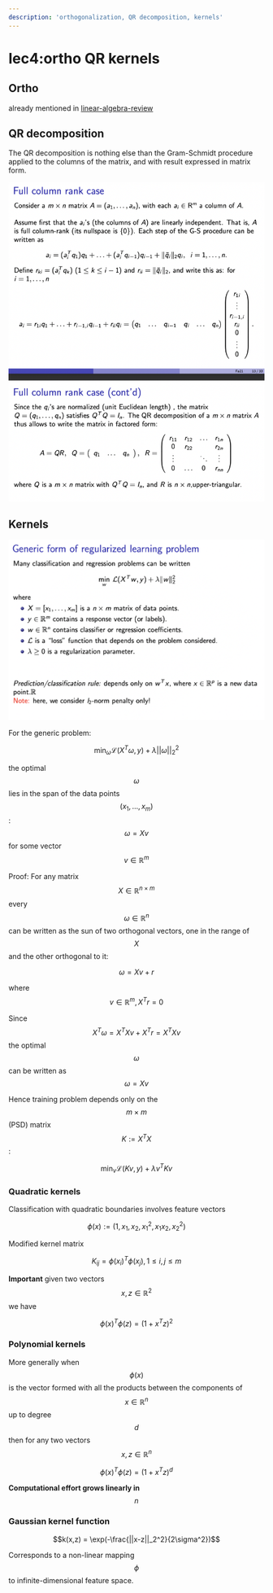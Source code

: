```yaml
---
description: 'orthogonalization, QR decomposition, kernels'
---
```


# lec4:ortho QR kernels

## Ortho

already mentioned in [linear-algebra-review](linear-algebra-review.md#5-orthogonalization-the-gram-schmidt-procedure)

## QR decomposition

The QR decomposition is nothing else than the Gram-Schmidt procedure applied to the columns of the matrix, and with result expressed in matrix form.

![fig1](../.gitbook/assets/eecs127lec4fig1.png)

## Kernels

![fig2](../.gitbook/assets/eecs127lec4fig2.png)

For the generic problem:

$$\min_{\omega} \mathcal{L}(X^T \omega, y) + \lambda ||\omega||_2^2$$

the optimal $$\omega$$ lies in the span of the data points $$(x_1, \dots, x_m)$$ : $$\omega = Xv$$ for some vector $$v \in \mathbb{R}^m$$

Proof: For any matrix $$X \in \mathbb{R}^{n \times m}$$ every $$\omega \in \mathbb{R}^n$$ can be written as the sun of two orthogonal vectors, one in the range of $$X$$ and the other orthogonal to it:

$$\omega = Xv + r$$

where $$v \in \mathbb{R}^m, X^T r = 0$$

Since $$X^T \omega = X^T Xv + X^Tr = X^T Xv$$ the optimal $$\omega$$ can be written as $$\omega = Xv$$

Hence training problem depends only on the $$m \times m$$\(PSD\) matrix $$K := X^T X$$:

$$\min_{v} \mathcal{L}(Kv,y)+\lambda v^T K v$$

### Quadratic kernels

Classification with quadratic boundaries involves feature vectors

$$\phi(x) := (1, x_1, x_2, x_1^2, x_1x_2,x_2^2)$$

Modified kernel matrix

$$K_{ij} = \phi(x_i)^T \phi(x_j), 1\leq i, j\leq m$$

**Important** given two vectors $$x,z \in \mathbb{R}^2$$ we have

$$\phi(x)^T\phi(z)=(1+x^Tz)^2$$

### Polynomial kernels

More generally when $$\phi(x)$$ is the vector formed with all the products between the components of $$x \in \mathbb{R}^n$$ up to degree $$d$$ then for any two vectors $$x, z \in \mathbb{R}^n$$

$$\phi(x)^T \phi(z) = (1+x^T z)^d$$

**Computational effort grows linearly in** $$n$$

### Gaussian kernel function

$$k(x,z) = \exp(-\frac{||x-z||_2^2}{2\sigma^2})$$

Corresponds to a non-linear mapping $$\phi$$ to infinite-dimensional feature space.

